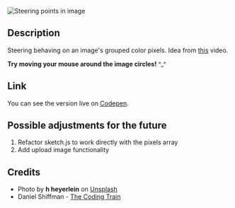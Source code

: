 ![Steering points in image](./example.gif)

## Description
Steering behaving on an image's grouped color pixels. Idea from [this](https://www.youtube.com/watch?v=4hA7G3gup-4) video.

**Try moving your mouse around the image circles!** ^_^

## Link
You can see the version live on [Codepen](https://codepen.io/FlorinPop17/pen/VXayby).

## Possible adjustments for the future
1. Refactor sketch.js to work directly with the pixels array
2. Add upload image functionality

## Credits
- Photo by **h heyerlein** on [Unsplash](https://unsplash.com/photos/riYdn15o96U?utm_source=unsplash&utm_medium=referral&utm_content=creditCopyText)
- Daniel Shiffman - [The Coding Train](https://www.youtube.com/channel/UCvjgXvBlbQiydffZU7m1_aw)